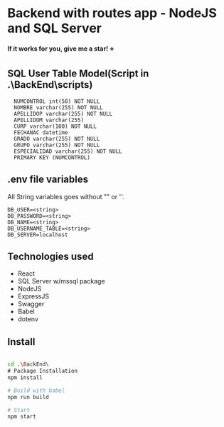 # Backend with routes app - NodeJS and SQL Server

__If it works for you, give me a star! ⭐__

## SQL User Table Model(Script in .\BackEnd\scripts\)

```
  NUMCONTROL int(50) NOT NULL
  NOMBRE varchar(255) NOT NULL
  APELLIDOP varchar(255) NOT NULL
  APELLIDOM varchar(255)
  CURP varchar(100) NOT NULL
  FECHANAC datetime
  GRADO varchar(255) NOT NULL
  GRUPO varchar(255) NOT NULL
  ESPECIALIDAD varchar(255) NOT NULL
  PRIMARY KEY (NUMCONTROL)

```

## .env file variables
All String variables goes without "" or ''.
```
DB_USER=<string>
DB_PASSWORD=<string>
DB_NAME=<string>
DB_USERNAME_TABLE=<string>
DB_SERVER=localhost
```

## Technologies used

- React
- SQL Server w/mssql package
- NodeJS
- ExpressJS
- Swagger
- Babel
- dotenv

## Install

```bash

cd .\BackEnd\
# Package Installation
npm install

# Build with babel
npm run build

# Start 
npm start





